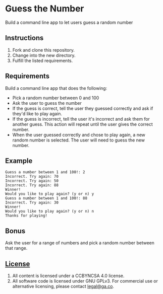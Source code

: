 # Guess the Number

Build a command line app to let users guess a random number

## Instructions

1.  Fork and clone this repository.
1.  Change into the new directory.
1.  Fulfill the listed requirements.

## Requirements

Build a command line app that does the following:

- Pick a random number between 0 and 100
- Ask the user to guess the number
- If the guess is correct, tell the user they guessed correctly and ask if they'd like to play again.
- If the guess is incorrect, tell the user it's incorrect and ask them for another guess. This action will repeat until the user gives the correct number.
- When the user guessed correctly and chose to play again, a new random number is selected. The user will need to guess the new number.

## Example

```
Guess a number between 1 and 100!: 2
Incorrect. Try again: 70
Incorrect. Try again: 50
Incorrect. Try again: 88
Winner!
Would you like to play again? (y or n) y
Guess a number between 1 and 100!: 88
Incorrect. Try again: 30
Winner!
Would you like to play again? (y or n) n
Thanks for playing!
```

## Bonus

Ask the user for a range of numbers and pick a random number between that range.

## [License](LICENSE)

1.  All content is licensed under a CC­BY­NC­SA 4.0 license.
1.  All software code is licensed under GNU GPLv3. For commercial use or
    alternative licensing, please contact legal@ga.co.
